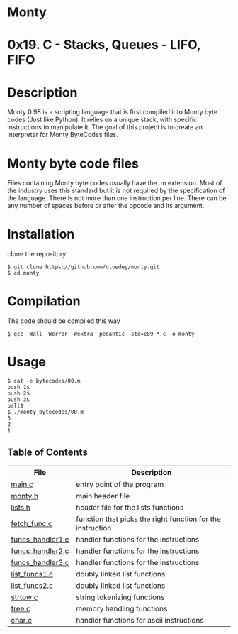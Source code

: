 # Monty

# 0x19. C - Stacks, Queues - LIFO, FIFO

# Description

Monty 0.98 is a scripting language that is first compiled into Monty byte codes (Just like Python). It relies on a unique stack, with specific instructions to manipulate it. The goal of this project is to create an interpreter for Monty ByteCodes files.



# Monty byte code files

Files containing Monty byte codes usually have the .m extension. Most of the industry uses this standard but it is not required by the specification of the language. There is not more than one instruction per line. There can be any number of spaces before or after the opcode and its argument.

# Installation

clone the repository:

```
$ git clone https://github.com/utuedey/monty.git
$ cd monty

```
# Compilation

The code should be compiled this way

```
$ gcc -Wall -Werror -Wextra -pedantic -std=c89 *.c -o monty

```

# Usage

```
$ cat -e bytecodes/00.m
push 1$
push 2$
push 3$
pall$
$ ./monty bytecodes/00.m
3
2
1
```
## Table of Contents

File | Description
---- | -----------
[main.c](./main.c) | entry point of the program
[monty.h](./monty.h) | main header file
[lists.h](./lists.h) | header file for the lists functions
[fetch_func.c](./get_func.c) | function that picks the right function for the instruction
[funcs_handler1.c](./handler_funcs1.c) | handler functions for the instructions
[funcs_handler2.c](./handler_funcs2.c) | handler functions for the instructions
[funcs_handler3.c](./handler_funcs3.c) | handler functions for the instructions
[list_funcs1.c](./list_funcs1.c) | doubly linked list functions
[list_funcs2.c](./list_funcs2.c) | doubly linked list functions
[strtow.c](./strtow.c) | string tokenizing functions
[free.c](./free.c) | memory handling functions
[char.c](./char.c) | handler functions for ascii instructions
